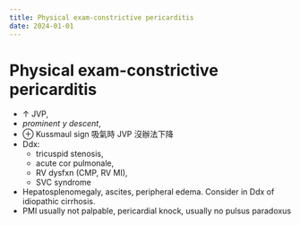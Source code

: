 ```yaml
---
title: Physical exam-constrictive pericarditis
date: 2024-01-01
---
```


# Physical exam-constrictive pericarditis

- ↑ JVP,
- _prominent y descent_,
- ⊕ Kussmaul sign 吸氣時 JVP 沒辦法下降
- Ddx:
  - tricuspid stenosis,
  - acute cor pulmonale,
  - RV dysfxn (CMP, RV MI),
  - SVC syndrome
- Hepatosplenomegaly, ascites, peripheral edema. Consider in Ddx of idiopathic cirrhosis.
- PMI usually not palpable, pericardial knock, usually no pulsus paradoxus

